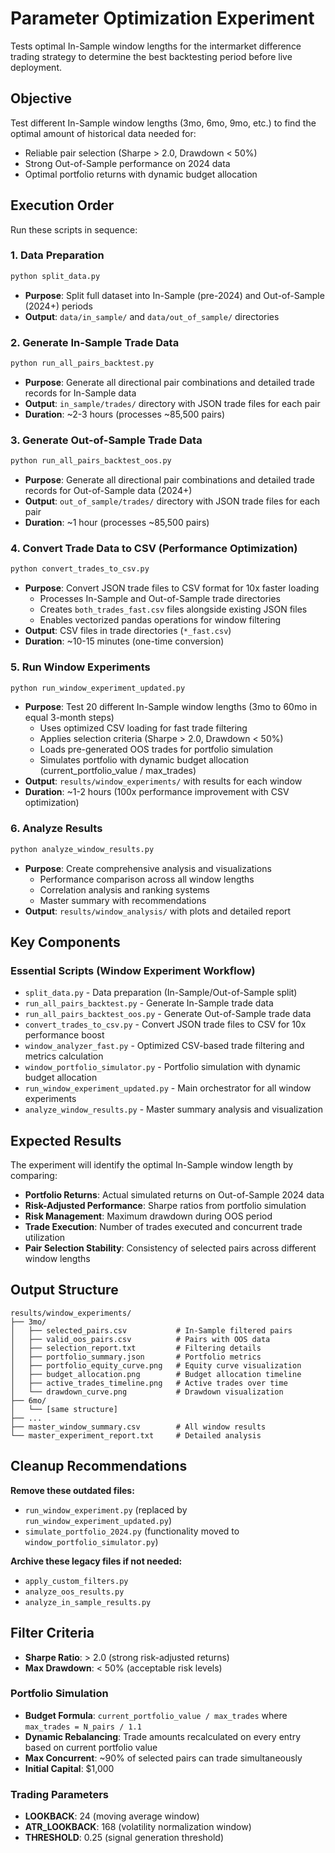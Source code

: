 # Parameter Optimization Experiment

Tests optimal In-Sample window lengths for the intermarket difference trading strategy to determine the best backtesting period before live deployment.

## Objective

Test different In-Sample window lengths (3mo, 6mo, 9mo, etc.) to find the optimal amount of historical data needed for:
- Reliable pair selection (Sharpe > 2.0, Drawdown < 50%)
- Strong Out-of-Sample performance on 2024 data
- Optimal portfolio returns with dynamic budget allocation

## Execution Order

Run these scripts in sequence:

### 1. Data Preparation
```bash
python split_data.py
```

- **Purpose**: Split full dataset into In-Sample (pre-2024) and Out-of-Sample (2024+) periods
- **Output**: `data/in_sample/` and `data/out_of_sample/` directories

### 2. Generate In-Sample Trade Data
```bash
python run_all_pairs_backtest.py
```

- **Purpose**: Generate all directional pair combinations and detailed trade records for In-Sample data
- **Output**: `in_sample/trades/` directory with JSON trade files for each pair
- **Duration**: ~2-3 hours (processes ~85,500 pairs)

### 3. Generate Out-of-Sample Trade Data
```bash
python run_all_pairs_backtest_oos.py
```

- **Purpose**: Generate all directional pair combinations and detailed trade records for Out-of-Sample data (2024+)
- **Output**: `out_of_sample/trades/` directory with JSON trade files for each pair
- **Duration**: ~1 hour (processes ~85,500 pairs)

### 4. Convert Trade Data to CSV (Performance Optimization)
```bash
python convert_trades_to_csv.py
```

- **Purpose**: Convert JSON trade files to CSV format for 10x faster loading
  - Processes In-Sample and Out-of-Sample trade directories
  - Creates `both_trades_fast.csv` files alongside existing JSON files
  - Enables vectorized pandas operations for window filtering
- **Output**: CSV files in trade directories (`*_fast.csv`)
- **Duration**: ~10-15 minutes (one-time conversion)

### 5. Run Window Experiments
```bash
python run_window_experiment_updated.py
```

- **Purpose**: Test 20 different In-Sample window lengths (3mo to 60mo in equal 3-month steps)
  - Uses optimized CSV loading for fast trade filtering
  - Applies selection criteria (Sharpe > 2.0, Drawdown < 50%)
  - Loads pre-generated OOS trades for portfolio simulation
  - Simulates portfolio with dynamic budget allocation (current_portfolio_value / max_trades)
- **Output**: `results/window_experiments/` with results for each window
- **Duration**: ~1-2 hours (100x performance improvement with CSV optimization)

### 6. Analyze Results
```bash
python analyze_window_results.py
```

- **Purpose**: Create comprehensive analysis and visualizations
  - Performance comparison across all window lengths
  - Correlation analysis and ranking systems
  - Master summary with recommendations
- **Output**: `results/window_analysis/` with plots and detailed report

## Key Components

### Essential Scripts (Window Experiment Workflow)
- `split_data.py` - Data preparation (In-Sample/Out-of-Sample split)
- `run_all_pairs_backtest.py` - Generate In-Sample trade data
- `run_all_pairs_backtest_oos.py` - Generate Out-of-Sample trade data
- `convert_trades_to_csv.py` - Convert JSON trade files to CSV for 10x performance boost
- `window_analyzer_fast.py` - Optimized CSV-based trade filtering and metrics calculation
- `window_portfolio_simulator.py` - Portfolio simulation with dynamic budget allocation
- `run_window_experiment_updated.py` - Main orchestrator for all window experiments
- `analyze_window_results.py` - Master summary analysis and visualization

## Expected Results

The experiment will identify the optimal In-Sample window length by comparing:
- **Portfolio Returns**: Actual simulated returns on Out-of-Sample 2024 data
- **Risk-Adjusted Performance**: Sharpe ratios from portfolio simulation
- **Risk Management**: Maximum drawdown during OOS period
- **Trade Execution**: Number of trades executed and concurrent trade utilization
- **Pair Selection Stability**: Consistency of selected pairs across different window lengths

## Output Structure

```
results/window_experiments/
├── 3mo/
│   ├── selected_pairs.csv           # In-Sample filtered pairs
│   ├── valid_oos_pairs.csv          # Pairs with OOS data
│   ├── selection_report.txt         # Filtering details
│   ├── portfolio_summary.json       # Portfolio metrics
│   ├── portfolio_equity_curve.png   # Equity curve visualization
│   ├── budget_allocation.png        # Budget allocation timeline
│   ├── active_trades_timeline.png   # Active trades over time
│   └── drawdown_curve.png           # Drawdown visualization
├── 6mo/
│   └── [same structure]
├── ...
├── master_window_summary.csv        # All window results
└── master_experiment_report.txt     # Detailed analysis
```

## Cleanup Recommendations

**Remove these outdated files:**
- `run_window_experiment.py` (replaced by `run_window_experiment_updated.py`)
- `simulate_portfolio_2024.py` (functionality moved to `window_portfolio_simulator.py`)

**Archive these legacy files if not needed:**
- `apply_custom_filters.py`
- `analyze_oos_results.py` 
- `analyze_in_sample_results.py`

## Filter Criteria

- **Sharpe Ratio**: > 2.0 (strong risk-adjusted returns)
- **Max Drawdown**: < 50% (acceptable risk levels)
### Portfolio Simulation
- **Budget Formula**: `current_portfolio_value / max_trades` where `max_trades = N_pairs / 1.1`
- **Dynamic Rebalancing**: Trade amounts recalculated on every entry based on current portfolio value
- **Max Concurrent**: ~90% of selected pairs can trade simultaneously
- **Initial Capital**: $1,000

### Trading Parameters
- **LOOKBACK**: 24 (moving average window)
- **ATR_LOOKBACK**: 168 (volatility normalization window)
- **THRESHOLD**: 0.25 (signal generation threshold)